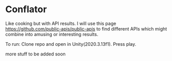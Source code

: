 # Conflator
Like cooking but with API results. I will use this page https://github.com/public-apis/public-apis to find different APIs which might combine into amusing or interesting results.

To run:
Clone repo and open in Unity(2020.3.13f1). Press play.

more stuff to be added soon
